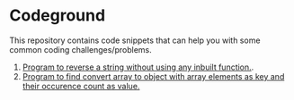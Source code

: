 # Codeground

This repository contains code snippets that can help you with some common coding challenges/problems.

1. [Program to reverse a string without using any inbuilt function.](https://repl.it/@RazaIqbal/stringReverse#index.js).
2. [Program to find convert array to object with array elements as key and their occurence count as value.](https://repl.it/@RazaIqbal/arrayToObject-with-count-as-value)
